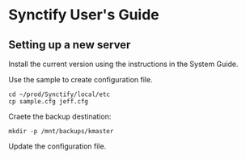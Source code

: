 # Synctify User's Guide

## Setting up a new server

Install the current version using the instructions in the System Guide.

Use the sample to create configuration file.

```
cd ~/prod/Synctify/local/etc
cp sample.cfg jeff.cfg
```

Craete the backup destination:

`mkdir -p /mnt/backups/kmaster`

Update the configuration file.

